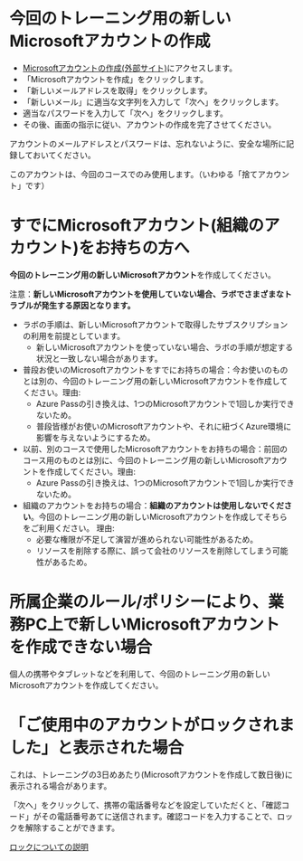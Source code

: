 
# 今回のトレーニング用の新しいMicrosoftアカウントの作成

- [Microsoftアカウントの作成(外部サイト)](https://account.microsoft.com/account/Account)にアクセスします。
- 「Microsoftアカウントを作成」をクリックします。
- 「新しいメールアドレスを取得」をクリックします。
- 「新しいメール」に適当な文字列を入力して「次へ」をクリックします。
- 適当なパスワードを入力して「次へ」をクリックします。
- その後、画面の指示に従い、アカウントの作成を完了させてください。

アカウントのメールアドレスとパスワードは、忘れないように、安全な場所に記録しておいてください。

このアカウントは、今回のコースでのみ使用します。（いわゆる「捨てアカウント」です）

# すでにMicrosoftアカウント(組織のアカウント)をお持ちの方へ

**今回のトレーニング用の新しいMicrosoftアカウント**を作成してください。

注意：**新しいMicrosoftアカウントを使用していない場合、ラボでさまざまなトラブルが発生する原因となります。**

- ラボの手順は、新しいMicrosoftアカウントで取得したサブスクリプションの利用を前提としています。
  - 新しいMicrosoftアカウントを使っていない場合、ラボの手順が想定する状況と一致しない場合があります。
- 普段お使いのMicrosoftアカウントをすでにお持ちの場合：今お使いのものとは別の、今回のトレーニング用の新しいMicrosoftアカウントを作成してください。理由:
  - Azure Passの引き換えは、1つのMicrosoftアカウントで1回しか実行できないため。
  - 普段皆様がお使いのMicrosoftアカウントや、それに紐づくAzure環境に影響を与えないようにするため。
- 以前、別のコースで使用したMicrosoftアカウントをお持ちの場合：前回のコース用のものとは別に、今回のトレーニング用の新しいMicrosoftアカウントを作成してください。理由:
  - Azure Passの引き換えは、1つのMicrosoftアカウントで1回しか実行できないため。
- 組織のアカウントをお持ちの場合：**組織のアカウントは使用しないでください**。今回のトレーニング用の新しいMicrosoftアカウントを作成してそちらをご利用ください。 理由:
  - 必要な権限が不足して演習が進められない可能性があるため。
  - リソースを削除する際に、誤って会社のリソースを削除してしまう可能性があるため。

# 所属企業のルール/ポリシーにより、業務PC上で新しいMicrosoftアカウントを作成できない場合

個人の携帯やタブレットなどを利用して、今回のトレーニング用の新しいMicrosoftアカウントを作成してください。


# 「ご使用中のアカウントがロックされました」と表示された場合

これは、トレーニングの3日めあたり(Microsoftアカウントを作成して数日後)に表示される場合があります。

「次へ」をクリックして、携帯の電話番号などを設定していただくと、「確認コード」がその電話番号あてに送信されます。確認コードを入力することで、ロックを解除することができます。

[ロックについての説明](https://support.microsoft.com/ja-jp/account-billing/%E3%82%A2%E3%82%AB%E3%82%A6%E3%83%B3%E3%83%88%E3%81%8C%E3%83%AD%E3%83%83%E3%82%AF%E3%81%95%E3%82%8C%E3%81%A6%E3%81%84%E3%82%8B-805e8b0d-4141-29b2-7b65-df6ff6c9ce27)

